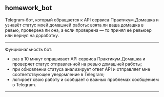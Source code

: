 ## homework_bot

Telegram-бот, который обращается к API сервиса Практикум.Домашка и узнавёт статус моей домашней работы: взята ли ваша домашка в ревью, проверена ли она, а если проверена — то принял её ревьюер или вернул на доработку.

---
Фунциональность бот:
- раз в 10 минут опрашивает API сервиса Практикум.Домашка и проверяет статус отправленной на ревью домашней работы;
- при обновлении статуса анализирует ответ API и отправляет мне соответствующее уведомление в Telegram;
- логироет свою работу и сообщает о важных проблемах сообщением в Telegram.

---
